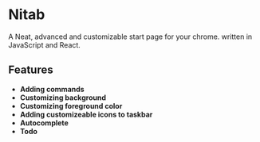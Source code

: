 # Nitab
A Neat, advanced and customizable start page for your chrome. written in JavaScript and React.

## Features
- **Adding commands**
- **Customizing background**
- **Customizing foreground color** 
- **Adding customizeable icons to taskbar**
- **Autocomplete**
- **Todo**
